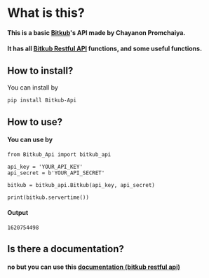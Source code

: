 # **What is this?**
#### This is a basic [Bitkub](https://www.bitkub.com)'s API made by Chayanon Promchaiya.
#### It has all [Bitkub Restful API](https://github.com/bitkub/bitkub-official-api-docs/blob/master/restful-api.md) functions, and some useful functions.

## **How to install?**
You can install by

``pip install Bitkub-Api``


## **How to use?**
#### You can use by

```
from Bitkub_Api import bitkub_api

api_key = 'YOUR_API_KEY'
api_secret = b'YOUR_API_SECRET'

bitkub = bitkub_api.Bitkub(api_key, api_secret)

print(bitkub.servertime())
```
#### Output
``1620754498``


## **Is there a documentation?**
#### no but you can use this [documentation (bitkub restful api)](https://github.com/bitkub/bitkub-official-api-docs/blob/master/restful-api.md)